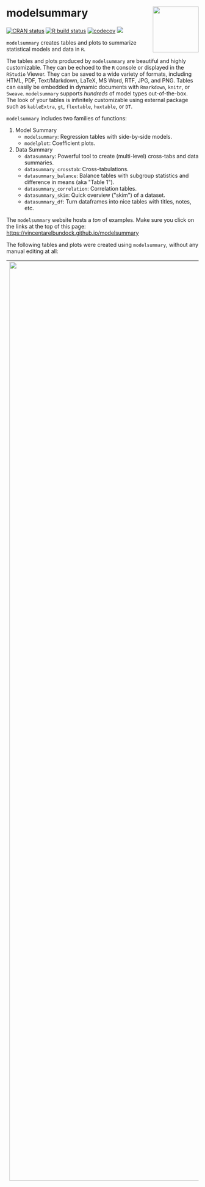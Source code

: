 # modelsummary <img src="https://user-images.githubusercontent.com/987057/82849698-05ba5700-9ec7-11ea-93a0-67dcd9151848.png" align="right" alt="" width="120" />

<!-- badges: start -->
[![CRAN status](https://cranchecks.info/badges/flavor/release/modelsummary)](https://cran.r-project.org/web/checks/check_results_modelsummary.html)
[![R build status](https://github.com/vincentarelbundock/modelsummary/workflows/R-CMD-check/badge.svg)](https://github.com/vincentarelbundock/modelsummary/actions)
[![codecov](https://codecov.io/gh/vincentarelbundock/modelsummary/branch/master/graph/badge.svg)](https://app.codecov.io/gh/vincentarelbundock/modelsummary)
[![](http://cranlogs.r-pkg.org/badges/grand-total/modelsummary?color=green)](https://cran.r-project.org/package=modelsummary)
<!-- [![status](https://tinyverse.netlify.com/badge/modelsummary)](https://CRAN.R-project.org/package=modelsummary) -->
<!-- badges: end -->

`modelsummary` creates tables and plots to summarize statistical models and data in `R`. 

The tables and plots produced by `modelsummary` are beautiful and highly customizable. They can be echoed to the `R` console or displayed in the `RStudio` Viewer. They can be saved to a wide variety of formats, including HTML, PDF, Text/Markdown, LaTeX, MS Word, RTF, JPG, and PNG. Tables can easily be embedded in dynamic documents with `Rmarkdown`, `knitr`, or `Sweave`. `modelsummary` supports *hundreds* of model types out-of-the-box. The look of your tables is infinitely customizable using external package such as `kableExtra`, `gt`, `flextable`, `huxtable`, or `DT`.

`modelsummary` includes two families of functions:

1. Model Summary
    - `modelsummary`: Regression tables with side-by-side models.
    - `modelplot`: Coefficient plots.
2. Data Summary
    - `datasummary`: Powerful tool to create (multi-level) cross-tabs and data summaries.
    - `datasummary_crosstab`: Cross-tabulations.
    - `datasummary_balance`: Balance tables with subgroup statistics and difference in means (aka "Table 1").
    - `datasummary_correlation`: Correlation tables.
    - `datasummary_skim`: Quick overview ("skim") of a dataset.
    - `datasummary_df`: Turn dataframes into nice tables with titles, notes, etc.
      
The `modelsummary` website hosts a *ton* of examples. Make sure you click on the links at the top of this page: https://vincentarelbundock.github.io/modelsummary

The following tables and plots were created using `modelsummary`, without any manual editing at all:

| | |
|:-------------------------:|:-------------------------:|
|<img width="2406" src="https://user-images.githubusercontent.com/987057/82855711-0a3c3b00-9eda-11ea-8a81-1eebfbb7cb73.png">|<img width="2406" src="https://user-images.githubusercontent.com/987057/85772292-b1cfa780-b6ea-11ea-8ae1-b95c6ddbf0a9.png">
|<img width="1203" src="https://user-images.githubusercontent.com/987057/210188882-8f2c83d6-18d3-46c6-b640-a446f0474b8a.png">|<img width="2406" src="https://user-images.githubusercontent.com/987057/86512021-50839480-bdcc-11ea-893c-8c1e7a277895.png">
|<img width="2406" src="https://user-images.githubusercontent.com/987057/86502482-9eb77a00-bd71-11ea-80da-dc935c1fbd90.jpeg">|<img width="2406" src="https://user-images.githubusercontent.com/987057/86511490-cb967c00-bdc7-11ea-9d9b-0ef188840faf.png">
|<img width="2406" src="https://user-images.githubusercontent.com/987057/95397127-6d9a9880-08d0-11eb-8ee4-3cd181d55b32.png">

# Why should I use `modelsummary`?

Here are a few benefits of `modelsummary` over some [alternative packages](#alternative-packages):

#### Easy

`modelsummary` is very easy to use. This simple call often suffices:

``` r
library(modelsummary)

mod <- lm(y ~ x, dat)
modelsummary(mod)
```

The command above will automatically display a summary table in the `Rstudio` Viewer or in a web browser. All you need is one word to change the output format. For example, a text-only version of the table can be printed to the Console by typing:

``` r
modelsummary(mod, output = "markdown")
```

Tables in Microsoft Word and LaTeX formats can be saved to file by typing:

``` r
modelsummary(mod, output = "table.docx")
modelsummary(mod, output = "table.tex")
```

#### Flexible

*Information*: The package offers many intuitive and powerful utilities to [customize the information](https://vincentarelbundock.github.io/modelsummary/articles/modelsummary.html) reported in a summary table. You can rename, reorder, subset or omit parameter estimates; choose the set of goodness-of-fit statistics to include; display various “robust” standard errors or confidence intervals; add titles, footnotes, or source notes; insert stars or custom characters to indicate levels of statistical significance; or add rows with supplemental information about your models.

*Appearance*: Thanks to the [`gt`](https://gt.rstudio.com), [`kableExtra`](https://haozhu233.github.io/kableExtra/), [`huxtable`](https://hughjonesd.github.io/huxtable/), [`flextable`](https://davidgohel.github.io/flextable/), and [`DT`](https://rstudio.github.io/DT/) packages, the appearance of `modelsummary` tables is endlessly customizable. The [appearance customization page](https://vincentarelbundock.github.io/modelsummary/articles/appearance.html) shows tables with colored cells, weird text, spanning column labels, row groups, titles, source notes, footnotes, significance stars, and more.  This only scratches the surface of possibilities.

*Supported models*: Thanks to the [`broom`](https://broom.tidymodels.org/) and [`parameters`](https://easystats.github.io/parameters/), `modelsummary` supports *hundreds* of statistical models out-of-the-box. Installing other packages can extend the capabilities further (e.g., [`broom.mixed`](https://CRAN.R-project.org/package=broom.mixed)). It is also very easy to [add or customize your own models.](https://vincentarelbundock.github.io/modelsummary/articles/modelsummary.html#adding-new-models-1)

*Output formats*: `modelsummary` tables can be saved to HTML, LaTeX, Text/Markdown, Microsoft Word, Powerpoint, RTF, JPG, or PNG formats.  They can also be inserted seamlessly in Rmarkdown documents to produce [automated documents and reports in PDF, HTML, RTF, or Microsoft Word formats.](https://vincentarelbundock.github.io/modelsummary/articles/modelsummary.html#rmarkdown-and-knitr-1)

#### Dangerous

`modelsummary` is dangerous\! It allows users to do stupid stuff like [replacing their intercepts by squirrels.](https://vincentarelbundock.github.io/modelsummary/articles/appearance.html#gt-1)

<center>
<img src="https://user-images.githubusercontent.com/987057/82818916-7a60a780-9e6d-11ea-96ed-04fa92874a23.png" width="40%">
</center>

#### Reliable

`modelsummary` is *reliably* dangerous\! The package is developed using a [suite of unit tests](https://github.com/vincentarelbundock/modelsummary/tree/master/tests/testthat) with about 95% coverage, so it (probably) won’t break.

#### Community

`modelsummary` does not try to do everything. Instead, it leverages the incredible work of the `R` community. By building on top of the `broom` and `parameters` packages, `modelsummary` already supports hundreds of model types out-of-the-box. `modelsummary` also supports five of the most popular table-building and customization packages: `gt`, `kableExtra`, `huxtable`, `flextable`, and `DT` packages. By using those packages, `modelsummary` allows users to produce beautiful, endlessly customizable tables in a wide variety of formats, including HTML, PDF, LaTeX, Markdown, and MS Word.

One benefit of this community-focused approach is that when external packages improve, `modelsummary` improves as well. Another benefit is that leveraging external packages allows `modelsummary` to have a massively simplified codebase (relative to other similar packages). This should improve long term code maintainability, and allow contributors to participate through GitHub.


# Installation

You can install `modelsummary` from CRAN:

```r
install.packages('modelsummary')
```

You can install the development version of `modelsummary` (and its dependency `insight`) from R-Universe:

```r
install.packages(
    c("modelsummary", "insight", "performance", "parameters"),
    repos = c(
        "https://vincentarelbundock.r-universe.dev",
        "https://easystats.r-universe.dev"))
```
****
**Restart `R` completely before moving on.** 

# Getting started

There are a million ways to customize the tables and plots produced by `modelsummary`. In this Getting Started section we will only scratch the surface. For details, see the vignettes:

* `modelsummary`: https://vincentarelbundock.github.io/modelsummary/articles/modelsummary.html 
* `modelplot`: https://vincentarelbundock.github.io/modelsummary/articles/modelplot.html
* `datasummary`: https://vincentarelbundock.github.io/modelsummary/articles/datasummary.html
* Appearance: https://vincentarelbundock.github.io/modelsummary/articles/appearance.html

To begin, load the `modelsummary` package and download data from the [Rdatasets archive](https://vincentarelbundock.github.io/Rdatasets/):

```r
library(modelsummary)

url <- 'https://vincentarelbundock.github.io/Rdatasets/csv/HistData/Guerry.csv'
dat <- read.csv(url) 
dat$Small <- dat$Pop1831 > median(dat$Pop1831)
```

Quick overview of the data:

```r
datasummary_skim(dat)
```

Balance table (aka "Table 1") with differences in means by subgroups:

```r
datasummary_balance(~Small, dat)
```

Correlation table:

```r
datasummary_correlation(dat)
```

Two variables and two statistics, nested in subgroups:

```r
datasummary(Literacy + Commerce ~ Small * (mean + sd), dat)
```

Estimate a linear model and display the results:

```r
mod <- lm(Donations ~ Crime_prop, data = dat)

modelsummary(mod)
```

Estimate five regression models, display the results side-by-side, and save them to a Microsoft Word document:

```r
models <- list(
  "OLS 1"     = lm(Donations ~ Literacy + Clergy, data = dat),
  "Poisson 1" = glm(Donations ~ Literacy + Commerce, family = poisson, data = dat),
  "OLS 2"     = lm(Crime_pers ~ Literacy + Clergy, data = dat),
  "Poisson 2" = glm(Crime_pers ~ Literacy + Commerce, family = poisson, data = dat),
  "OLS 3"     = lm(Crime_prop ~ Literacy + Clergy, data = dat)
)

modelsummary(models, output = "table.docx")
```

# Alternative packages

There are several excellent alternatives to draw model summary tables in `R`:

  - [sjPlot](https://strengejacke.github.io/sjPlot/)
  - [gtsummary](https://www.danieldsjoberg.com/gtsummary/)
  - [texreg](https://cran.r-project.org/package=texreg)
  - [stargazer](https://cran.r-project.org/package=stargazer)
  - [apsrtable](https://cran.r-project.org/package=apsrtable)
  - [huxtable](https://hughjonesd.github.io/huxtable/)
  - [janitor](https://sfirke.github.io/janitor/)
